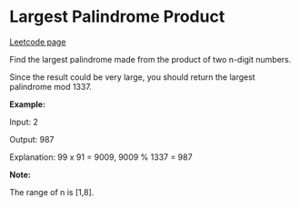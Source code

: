 # Largest Palindrome Product
[Leetcode page](https://leetcode.com/problems/largest-palindrome-product/description)

Find the largest palindrome made from the product of two n-digit numbers.

Since the result could be very large, you should return the largest palindrome
mod 1337.

**Example:**

Input: 2

Output: 987

Explanation: 99 x 91 = 9009, 9009 % 1337 = 987

**Note:**

The range of n is [1,8].

